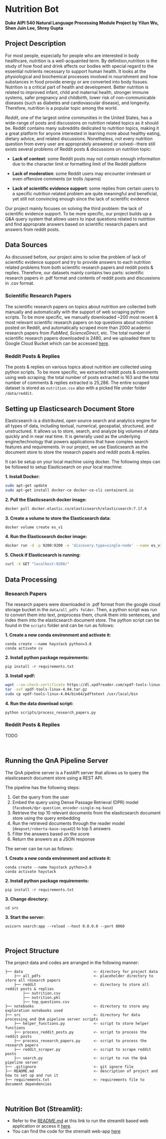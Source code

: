 # Nutrition Bot
**Duke AIPI 540 Natural Language Processing Module Project by Yilun Wu, Shen Juin Lee, Shrey Gupta**

## Project Description
For most people, especially for people who are interested in body healthcare, *nutrition* is a well-acquainted term. By definition,nutrition is the study of how food and drink affects our bodies with special regard to the essential nutrients necessary to support human health. It looks at the physiological and biochemical processes involved in nourishment and how substances in food provide energy or are converted into body tissues. Nutrition is a critical part of health and development. Better nutrition is related to improved infant, child and maternal health, stronger immune systems, safer pregnancy and childbirth, lower risk of non-communicable diseases (such as diabetes and cardiovascular disease), and longevity. Therefore, nutrition is a popular topic among the world. 

*Reddit*, one of the largest online communities in the United States, has a wide-range of posts and discussions on nutrition related topics as it should be. Reddit contains many subreddits dedicated to nutrition topics, making it a great platform for anyone interested in learning more about healthy eating, dietary advice, and related discussions. Nonetheless, not every nutrition question from every user are approprately answered or solved--there still exists several problems of Reddit posts & discussions on nutrition topic: 

- **Lack of context**: some Reddit posts may not contain enough information due to the character limit or formatting limit of the Reddit platform

- **Lack of moderation**: some Reddit users may encounter irrelevant or even offensive comments (or trolls /spams)

- **Lack of scientific evidence support**: some replies from certain users to a specific nutrition related problem are quite meaningful and beneficial, yet still not convincing enough since the lack of scientific evidence 

Our project mainly focuses on solving the third problem: the lack of scientific evidence support. To be more specific, our project builds up a Q&A query system that allows users to input questions related to nutrition and find approprate answers based on scientific research papers and answers from reddit posts. 

## Data Sources
As discussed before, our project aims to solve the problem of lack of scientific evidence support and try to provide answers to each nutrition related problems from both scientific research papers and reddit posts & replies. Therefore, our datasets mainly contains two parts: scientific research papers in .pdf format and contents of reddit posts and discussions in .csv format.

### Scientific Research Papers
The scientific research papers on topics about nutrition are collected both manually and automatically with the support of web scraping python scripts. To be more specific, we manually downloaded ~200 most recent & most relevant scientific research papers on top questions about nutrition posted on Reddit, and automatically scraped more than 2000 academic research papers from *PubMed*, *ScienceDirect*, etc. The total number of scientific research papers downloaded is 2480, and we uploaded them to Google Cloud Bucket which can be accessed [here](https://console.cloud.google.com/storage/browser/aipi540_nlp_nutrition).

### Reddit Posts & Replies
The posts & replies on various topics about nutrition are collected using python scripts. To be more specific, we extracted reddit posts & comments using web scraping; the total number of posts extracted is 163 and the total number of comments & replies extracted is 25,286. The entire scraped dataset is stored as `nutrition.csv` also with a picked file under folder `/data/reddit`.

## Setting up Elasticsearch Document Store

Elasticsearch is a distributed, open source search and analytics engine for all types of data, including textual, numerical, geospatial, structured, and unstructured. It allows us to store, search, and analyze big volumes of data quickly and in near real time. It is generally used as the underlying engine/technology that powers applications that have complex search features and requirements. In our project, we use Elasticsearch as the document store to store the research papers and reddit posts & replies.

It can be setup on your local machine using docker. The following steps can be followed to setup Elasticsearch on your local machine:

**1. Install Docker:** 
```bash
sudo apt-get update
sudo apt-get install docker-ce docker-ce-cli containerd.io
```
**2. Pull the Elasticsearch docker image:** 
```bash
docker pull docker.elastic.co/elasticsearch/elasticsearch:7.17.6
```
**3. Create a volume to store the Elasticsearch data:** 
```bash
docker volume create es_v1
```

**4. Run the Elasticsearch docker image:** 
```bash
docker run -d -p 9200:9200 -e 'discovery.type=single-node' --name es_v1 --mount type=volume,src=es_v1,target=/usr/share/elasticsearch/ elasticsearch:7.17.6
```

**5. Check if Elasticsearch is running:** 
```bash
curl -X GET "localhost:9200/"
```

## Data Processing
### Research Papers

The research papers were downloaded in .pdf format from the google cloud storage bucket in the `data/all_pdfs folder`. Then, a python script was run to convert them into text, preprocess them, chunk them into sentences, and index them into the elasticsearch document store. The python script can be found in the `scripts` folder and can be run as follows:

**1. Create a new conda environment and activate it:** 
```
conda create --name haystack python=3.8
conda activate cv
```
**2. Install python package requirements:** 
```
pip install -r requirements.txt 
```
**3. Install xpdf:** 
```bash
wget --no-check-certificate https://dl.xpdfreader.com/xpdf-tools-linux-4.04.tar.gz
tar -xvf xpdf-tools-linux-4.04.tar.gz
sudo cp xpdf-tools-linux-4.04/bin64/pdftotext /usr/local/bin
```
**4. Run the data download script:** 
```
python scripts/process_research_papers.py
```

### Reddit Posts & Replies
TODO

&nbsp;
## Running the QnA Pipeline Server
The QnA pipeline server is a FastAPI server that allows us to query the elasticsearch document store using a REST API.

The pipeline has the following steps:
1. Get the query from the user
2. Embed the query using Dense Passage Retrieval (DPR) model (`facebook/dpr-question_encoder-single-nq-base`)
3. Retrieve the top 10 relevant documents from the elasticsearch document store using the query embedding
4. Run the retrieved documents through the reader model (`deepset/roberta-base-squad2`) to top 5 answers
5. Filter the answers based on the score
6. Return the answers as a JSON response

The server can be run as follows:

**1. Create a new conda environment and activate it:** 
```
conda create --name haystack python=3.8
conda activate haystack
```
**2. Install python package requirements:** 
```
pip install -r requirements.txt 
```
**3. Change directory:** 
```
cd src
```
**3. Start the server:** 
```
uvicorn search:app --reload --host 0.0.0.0 --port 8060
```
&nbsp;
## Project Structure
The project data and codes are arranged in the following manner:

```
├── data                                <- directory for project data
    ├── all_pdfs                        <- placeholder directory to store all research papers
    ├── reddit                          <- directory to store all reddit posts & replies
        ├── nutrition.csv
        ├── nutrition.pkl
        ├── top_questions.csv
├── notebooks                           <- directory to store any exploration notebooks used
├── src                                 <- directory for data processing and QnA pipeline server scripts
    ├── helper_functions.py             <- script to store helper functions
    ├── process_reddit_posts.py         <- script to process the reddit posts
    ├── process_research_papers.py      <- script to process the research papers
    ├── reddit_scraper.py               <- script to scrape reddit posts
    ├── search.py                       <- script to run the QnA pipeline server
├── .gitignore                          <- git ignore file
├── README.md                           <- description of project and how to set up and run it
├── requirements.txt                    <- requirements file to document dependencies
```
&nbsp;
## Nutrition Bot (Streamlit):
* Refer to the [README.md](https://github.com/textomatic/nutrition-bot/blob/st/README.md) at this link to run the streamlit based web application or access it [here](https://nutrition-bot.streamlit.app).
* You can find the code for the stremalit web-app [here](https://github.com/textomatic/nutrition-bot/tree/st)